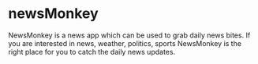 # newsMonkey
NewsMonkey is a news app which can be used to grab daily news bites. If you are interested in news, weather, politics, sports NewsMonkey is the right place for you to catch the daily news updates.
